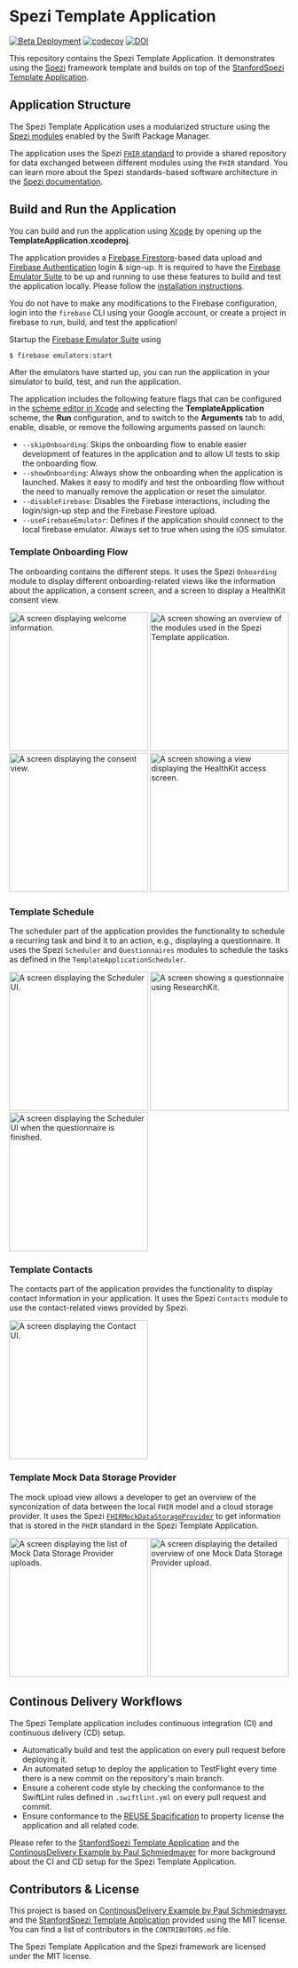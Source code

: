 <!--

This source file is part of the Stanford Spezi Template Application project

SPDX-FileCopyrightText: 2023 Stanford University

SPDX-License-Identifier: MIT

-->

# Spezi Template Application

[![Beta Deployment](https://github.com/StanfordSpezi/SpeziTemplateApplication/actions/workflows/beta-deployment.yml/badge.svg)](https://github.com/StanfordSpezi/SpeziTemplateApplication/actions/workflows/beta-deployment.yml)
[![codecov](https://codecov.io/gh/StanfordSpezi/SpeziTemplateApplication/branch/main/graph/badge.svg?token=9fvSAiFJUY)](https://codecov.io/gh/StanfordSpezi/SpeziTemplateApplication)
[![DOI](https://zenodo.org/badge/589846478.svg)](https://zenodo.org/badge/latestdoi/589846478)

This repository contains the Spezi Template Application.
It demonstrates using the [Spezi](https://github.com/StanfordSpezi/Spezi) framework template and builds on top of the [StanfordSpezi Template Application](https://github.com/StanfordSpezi/TemplateApplication).


## Application Structure

The Spezi Template Application uses a modularized structure using the [Spezi modules](https://swiftpackageindex.com/StanfordSpezi) enabled by the Swift Package Manager.

The application uses the Spezi [`FHIR` standard](https://github.com/StanfordSpezi/SpeziFHIR) to provide a shared repository for data exchanged between different modules using the `FHIR` standard.
You can learn more about the Spezi standards-based software architecture in the [Spezi documentation](https://github.com/StanfordSpezi/Spezi).


## Build and Run the Application

You can build and run the application using [Xcode](https://developer.apple.com/xcode/) by opening up the **TemplateApplication.xcodeproj**.

The application provides a [Firebase Firestore](https://firebase.google.com/docs/firestore)-based data upload and [Firebase Authentication](https://firebase.google.com/docs/auth) login & sign-up.
It is required to have the [Firebase Emulator Suite](https://firebase.google.com/docs/emulator-suite) to be up and running to use these features to build and test the application locally. Please follow the [installation instructions](https://firebase.google.com/docs/emulator-suite/install_and_configure). 

You do not have to make any modifications to the Firebase configuration, login into the `firebase` CLI using your Google account, or create a project in firebase to run, build, and test the application!

Startup the [Firebase Emulator Suite](https://firebase.google.com/docs/emulator-suite) using
```
$ firebase emulators:start
```

After the emulators have started up, you can run the application in your simulator to build, test, and run the application.

The application includes the following feature flags that can be configured in the [scheme editor in Xcode](https://help.apple.com/xcode/mac/11.4/index.html?localePath=en.lproj#/dev0bee46f46) and selecting the **TemplateApplication** scheme, the **Run** configuration, and to switch to the **Arguments** tab to add, enable, disable, or remove the following arguments passed on launch:
- ``--skipOnboarding``: Skips the onboarding flow to enable easier development of features in the application and to allow UI tests to skip the onboarding flow.
- ``--showOnboarding``: Always show the onboarding when the application is launched. Makes it easy to modify and test the onboarding flow without the need to manually remove the application or reset the simulator.
- ``--disableFirebase``: Disables the Firebase interactions, including the login/sign-up step and the Firebase Firestore upload.
- ``--useFirebaseEmulator``: Defines if the application should connect to the local firebase emulator. Always set to true when using the iOS simulator.


### Template Onboarding Flow

The onboarding contains the different steps.
It uses the Spezi `Onboarding` module to display different onboarding-related views like the information about the application, a consent screen, and a screen to display a HealthKit consent view.

<p float="left">
 <img width="250" alt="A screen displaying welcome information." src="Figures/TemplateOnboardingFlow/Welcome.png">
 <img width="250" alt="A screen showing an overview of the modules used in the Spezi Template application." src="Figures/TemplateOnboardingFlow/InterestingModules.png">
 <img width="250" alt="A screen displaying the consent view." src="Figures/TemplateOnboardingFlow/Consent.png">
 <img width="250" alt="A screen showing a view displaying the HealthKit access screen." src="Figures/TemplateOnboardingFlow/HealthKitAccess.png">
</p>


### Template Schedule

The scheduler part of the application provides the functionality to schedule a recurring task and bind it to an action, e.g., displaying a questionnaire.
It uses the Spezi `Scheduler` and `Questionnaires` modules to schedule the tasks as defined in the `TemplateApplicationScheduler`.

<p float="left">
 <img width="250" alt="A screen displaying the Scheduler UI." src="Figures/TemplateSchedule/Scheduler.png">
 <img width="250" alt="A screen showing a questionnaire using ResearchKit." src="Figures/TemplateSchedule/Questionnaire.png">
 <img width="250" alt="A screen displaying the Scheduler UI when the questionnaire is finished." src="Figures/TemplateSchedule/QuestionnaireFinished.png">
</p>


### Template Contacts

The contacts part of the application provides the functionality to display contact information in your application.
It uses the Spezi `Contacts` module to use the contact-related views provided by Spezi.

<p float="left">
 <img width="250" alt="A screen displaying the Contact UI." src="Figures/TemplateContacts/Contacts.png">
</p>


### Template Mock Data Storage Provider

The mock upload view allows a developer to get an overview of the synconization of data between the local `FHIR` model and a cloud storage provider.
It uses the Spezi [`FHIRMockDataStorageProvider`](https://github.com/StanfordSpezi/SpeziFHIR) to get information that is stored in the `FHIR` standard in the Spezi Template Application.

<p float="left">
 <img width="250" alt="A screen displaying the list of Mock Data Storage Provider uploads." src="Figures/TemplateMockDataStorageProvider/TemplateMockDataStorageProviderList.png">
 <img width="250" alt="A screen displaying the detailed overview of one Mock Data Storage Provider upload." src="Figures/TemplateMockDataStorageProvider/TemplateMockDataStorageProviderDetail.png">
</p>


## Continous Delivery Workflows

The Spezi Template application includes continuous integration (CI) and continuous delivery (CD) setup.
- Automatically build and test the application on every pull request before deploying it.
- An automated setup to deploy the application to TestFlight every time there is a new commit on the repository's main branch.
- Ensure a coherent code style by checking the conformance to the SwiftLint rules defined in `.swiftlint.yml` on every pull request and commit.
- Ensure conformance to the [REUSE Spacification]() to property license the application and all related code.

Please refer to the [StanfordSpezi Template Application](https://github.com/StanfordSpezi/TemplateApplication) and the [ContinousDelivery Example by Paul Schmiedmayer](https://github.com/PSchmiedmayer/ContinousDelivery) for more background about the CI and CD setup for the Spezi Template Application.


## Contributors & License

This project is based on [ContinousDelivery Example by Paul Schmiedmayer](https://github.com/PSchmiedmayer/ContinousDelivery), and the [StanfordSpezi Template Application](https://github.com/StanfordSpezi/TemplateApplication) provided using the MIT license.
You can find a list of contributors in the `CONTRIBUTORS.md` file.

The Spezi Template Application and the Spezi framework are licensed under the MIT license.
